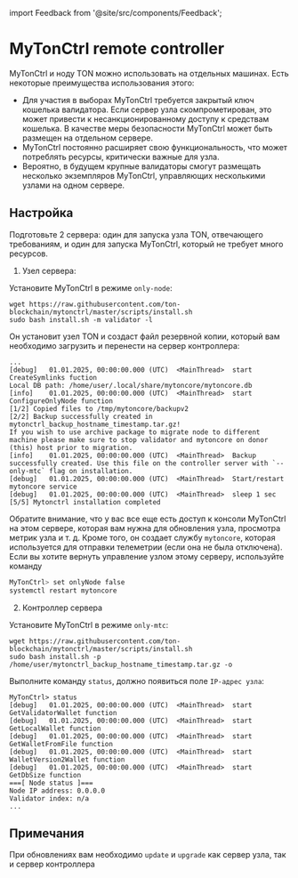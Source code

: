 import Feedback from '@site/src/components/Feedback';

# MyTonCtrl remote controller

MyTonCtrl и ноду TON можно использовать на отдельных машинах. Есть некоторые преимущества использования этого:

- Для участия в выборах MyTonCtrl требуется закрытый ключ кошелька валидатора. Если сервер узла скомпрометирован, это может привести к несанкционированному доступу к средствам кошелька. В качестве меры безопасности MyTonCtrl может быть размещен на отдельном сервере.
- MyTonCtrl постоянно расширяет свою функциональность, что может потреблять ресурсы, критически важные для узла.
- Вероятно, в будущем крупные валидаторы смогут размещать несколько экземпляров MyTonCtrl, управляющих несколькими узлами на одном сервере.

## Настройка

Подготовьте 2 сервера: один для запуска узла TON, отвечающего требованиям, и один для запуска MyTonCtrl, который не требует много ресурсов.

1. Узел сервера:

Установите MyTonCtrl в режиме `only-node`:

```
wget https://raw.githubusercontent.com/ton-blockchain/mytonctrl/master/scripts/install.sh
sudo bash install.sh -m validator -l
```

Он установит узел TON и создаст файл резервной копии, который вам необходимо загрузить и перенести на сервер контроллера:

```log
...
[debug]   01.01.2025, 00:00:00.000 (UTC)  <MainThread>  start CreateSymlinks fuction
Local DB path: /home/user/.local/share/mytoncore/mytoncore.db
[info]    01.01.2025, 00:00:00.000 (UTC)  <MainThread>  start ConfigureOnlyNode function
[1/2] Copied files to /tmp/mytoncore/backupv2
[2/2] Backup successfully created in mytonctrl_backup_hostname_timestamp.tar.gz!
If you wish to use archive package to migrate node to different machine please make sure to stop validator and mytoncore on donor (this) host prior to migration.
[info]    01.01.2025, 00:00:00.000 (UTC)  <MainThread>  Backup successfully created. Use this file on the controller server with `--only-mtc` flag on installation.
[debug]   01.01.2025, 00:00:00.000 (UTC)  <MainThread>  Start/restart mytoncore service
[debug]   01.01.2025, 00:00:00.000 (UTC)  <MainThread>  sleep 1 sec
[5/5] Mytonctrl installation completed
```

Обратите внимание, что у вас все еще есть доступ к консоли MyTonCtrl на этом сервере, которая вам нужна для обновления узла, просмотра метрик узла и т. д.
Кроме того, он создает службу `mytoncore`, которая используется для отправки телеметрии (если она не была отключена).
Если вы хотите вернуть управление узлом этому серверу, используйте команду

```bash
MyTonCtrl> set onlyNode false
systemctl restart mytoncore
```

2. Контроллер сервера

Установите MyTonCtrl в режиме `only-mtc`:

```
wget https://raw.githubusercontent.com/ton-blockchain/mytonctrl/master/scripts/install.sh
sudo bash install.sh -p /home/user/mytonctrl_backup_hostname_timestamp.tar.gz -o
```

Выполните команду `status`, должно появиться поле `IP-адрес узла`:

```log
MyTonCtrl> status
[debug]   01.01.2025, 00:00:00.000 (UTC)  <MainThread>  start GetValidatorWallet function
[debug]   01.01.2025, 00:00:00.000 (UTC)  <MainThread>  start GetLocalWallet function
[debug]   01.01.2025, 00:00:00.000 (UTC)  <MainThread>  start GetWalletFromFile function
[debug]   01.01.2025, 00:00:00.000 (UTC)  <MainThread>  start WalletVersion2Wallet function
[debug]   01.01.2025, 00:00:00.000 (UTC)  <MainThread>  start GetDbSize function
===[ Node status ]===
Node IP address: 0.0.0.0
Validator index: n/a
...
```

## Примечания

При обновлениях вам необходимо `update` и `upgrade` как сервер узла, так и сервер контроллера

<Feedback />

